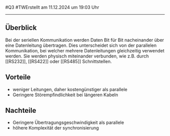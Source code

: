 #Q3 #TWErstellt am 11.12.2024 um 19:03 Uhr

---

## Überblick 
Bei der seriellen Kommunikation werden Daten Bit für Bit nacheinander über eine Datenleitung übertragen. Dies unterscheidet sich von der parallelen Kommunikation, bei welcher mehrere Datenleitungen gleichzeitig verwendet werden. Sie werden physisch miteinander verbunden, wie z.B. durch [[RS232]], [[RS422]] oder [[RS485]] Schnittstellen.

## Vorteile
- weniger Leitungen, daher kostengünstiger als parallele
- Geringere Störempfindlichkeit bei längeren Kabeln

## Nachteile 
- Geringere Übertragungsgeschwindigkeit als parallele
- höhere Komplexität der synchronisierung